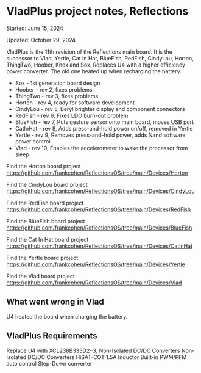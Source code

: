 # VladPlus project notes, Reflections

Started: June 15, 2024

Updated: October 29, 2024

VladPlus is the 11th revision of the Reflections main board. 
It is the successor to Vlad, Yertle, Cat In Hat, BlueFish, RedFish, CindyLou, Horton, ThingTwo, Hoober, Knox and Sox. Replaces U4 with a higher efficiency power converter. The old one heated up when recharging the battery.

- Sox - 1st generation board design
- Hoober - rev 2, fixes problems
- ThingTwo - rev 3, fixes problems
- Horton - rev 4, ready for software development
- CindyLou - rev 5, Beryl brighter display and component connectors
- RedFish - rev 6, Fixes LDO burn-out problem
- BlueFish - rev 7, Puts gesture sensor onto main board, moves USB port
- CatInHat - rev 8, Adds press-and-hold power on/off, removed in Yertle
- Yertle - rev 9, Removes press-and-hold power, adds Nand software power control
- Vlad - rev 10, Enables the accelerometer to wake the processor from sleep

Find the Horton board project
https://github.com/frankcohen/ReflectionsOS/tree/main/Devices/Horton

Find the CindyLou board project
https://github.com/frankcohen/ReflectionsOS/tree/main/Devices/CindyLou

Find the RedFish board project
https://github.com/frankcohen/ReflectionsOS/tree/main/Devices/RedFish

Find the BlueFish board project
https://github.com/frankcohen/ReflectionsOS/tree/main/Devices/BlueFish

Find the Cat In Hat board project
https://github.com/frankcohen/ReflectionsOS/tree/main/Devices/CatInHat

Find the Yertle board project
https://github.com/frankcohen/ReflectionsOS/tree/main/Devices/Yertle

Find the Vlad board project
https://github.com/frankcohen/ReflectionsOS/tree/main/Devices/Vlad

## What went wrong in Vlad

U4 heated the board when charging the battery.

## VladPlus Requirements

Replace U4 with XCL238B333D2-G, Non-Isolated DC/DC Converters Non-Isolated DC/DC Converters HiSAT-COT 1.5A Inductor Built-in PWM/PFM auto control Step-Down converter

